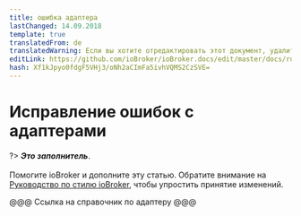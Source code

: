 ```yaml
---
title: ошибка адаптера
lastChanged: 14.09.2018
template: true
translatedFrom: de
translatedWarning: Если вы хотите отредактировать этот документ, удалите поле «translationFrom», в противном случае этот документ будет снова автоматически переведен
editLink: https://github.com/ioBroker/ioBroker.docs/edit/master/docs/ru/trouble/adapter.md
hash: Xf1kJpyo0fdgF5VHj3/oNh2aCImFa5ivhVQMS2CzSVE=
---
```

# Исправление ошибок с адаптерами
?> ***Это заполнитель***.<br><br> Помогите ioBroker и дополните эту статью. Обратите внимание на [Руководство по стилю ioBroker](https://www.iobroker.net/#de/documentation/community/styleguidedoc.md), чтобы упростить принятие изменений.

@@@ Ссылка на справочник по адаптеру @@@
